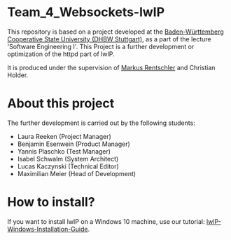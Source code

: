# Team_4_Websockets-lwIP

This repository is based on a project developed at the [Baden-Württemberg Cooperative State University (DHBW Stuttgart)](https://www.dhbw-stuttgart.de/), as a part of the lecture 'Software Engineering I'.
This Project is a further development or optimization of the httpd part of lwIP.

It is produced under the supervision of [Markus Rentschler](http://wwwlehre.dhbw-stuttgart.de/~rentschler/) and Christian Holder.

# About this project

The further development is carried out by the following students:
- Laura Reeken (Project Manager)
- Benjamin Esenwein (Product Manager)
- Yannis Plaschko (Test Manager)
- Isabel Schwalm (System Architect)
- Lucas Kaczynski (Technical Editor)
- Maximilian Meier (Head of Development)

# How to install?
If you want to install lwIP on a Windows 10 machine, use our tutorial: [lwIP-Windows-Installation-Guide](https://github.com/TINF20C/Team_4_Websockets-lwIP/wiki/lwIP-Windows-Installation-Guide).
